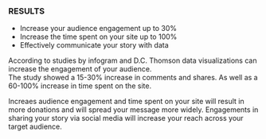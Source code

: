 ---
---
### **RESULTS**
- Increase your audience engagement up to 30%
- Increase the time spent on your site up to 100%
- Effectively communicate your story with data

According to studies by infogram and D.C. Thomson data visualizations can increase the engagement of your audience.  
The study showed a 15-30% increase in comments and shares. As well as a 60-100% increase in time spent on the site.  

Increaes audience engagement and time spent on your site will result in more donations and will spread your message more widely. Engagements in sharing your story via social media will increase your reach across your target audience.
